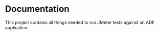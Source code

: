 # Documentation

This project contains all things needed to run JMeter tests against an ADF application.
